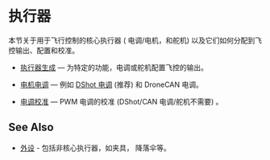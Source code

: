 # 执行器

本节关于用于飞行控制的核心执行器 ( 电调/电机，和舵机) 以及它们如何分配到飞控输出、配置和校准。

- [执行器生成](../config/actuators.md) — 为特定的功能，电调或舵机配置飞控的输出。

- [电机电调](../peripherals/esc_motors.md) — 例如 [DShot 电调](../peripherals/dshot.md) (推荐) 和 DroneCAN 电调。

- [电调校准](../advanced_config/esc_calibration.md) — PWM 电调的校准 (DShot/CAN 电调/舵机不需要) 。

## See Also

- [外设](../peripherals/index.md) - 包括非核心执行器，如夹具， 降落伞等。